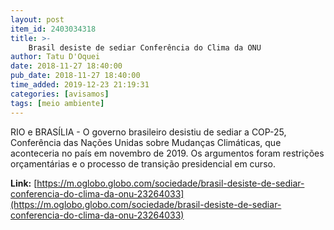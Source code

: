 ```yaml
---
layout: post
item_id: 2403034318
title: >-
    Brasil desiste de sediar Conferência do Clima da ONU
author: Tatu D'Oquei
date: 2018-11-27 18:40:00
pub_date: 2018-11-27 18:40:00
time_added: 2019-12-23 21:19:31
categories: [avisamos]
tags: [meio ambiente]
---
```


RIO e BRASÍLIA - O governo brasileiro desistiu de sediar a COP-25, Conferência das Nações Unidas sobre Mudanças Climáticas, que aconteceria no país em novembro de 2019. Os argumentos foram restrições orçamentárias e o processo de transição presidencial em curso.

**Link:** [https://m.oglobo.globo.com/sociedade/brasil-desiste-de-sediar-conferencia-do-clima-da-onu-23264033](https://m.oglobo.globo.com/sociedade/brasil-desiste-de-sediar-conferencia-do-clima-da-onu-23264033)


